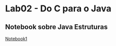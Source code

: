 # Lab02 - Do C para o Java

## Notebook sobre Java Estruturas

[Notebook1](notebook/lab02-java-estruturas-ra232475.ipynb)

